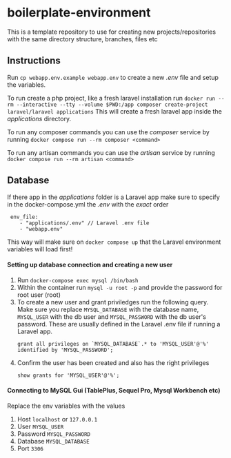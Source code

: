 # boilerplate-environment
This is a template repository to use for creating new projects/repositories with the same directory structure, branches, files etc


## Instructions

Run `cp webapp.env.example webapp.env` to create a new _.env_ file and setup the variables.

To run create a php project, like a fresh laravel installation run `docker run --rm --interactive --tty --volume $PWD:/app composer create-project laravel/laravel applications`
This will create a fresh laravel app inside the _applications_ directory.

To run any composer commands you can use the _composer_ service by running `docker compose run --rm composer <command>`

To run any artisan commands you can use the _artisan_ service by running `docker compose run --rm artisan <command>`

## Database

If there app in the _applications_ folder is a Laravel app make sure to specify in the docker-compose.yml the _.env_ with the *exact* order
```
 env_file:
    - "applications/.env" // Laravel .env file
    - "webapp.env"
```
This way will make sure on `docker compose up` that the Laravel environment variables will load first!

#### Setting up database connection and creating a new user
1. Run `docker-compose exec mysql /bin/bash`
2. Within the container run `mysql -u root -p` and provide the password for root user (root)
3. To create a new user and grant priviledges run the following query. 
    Make sure you replace `MYSQL_DATABASE` with the database name, `MYSQL_USER` with the db user and `MYSQL_PASSWORD` with the db user's password.
    These are usually defined in the Laravel .env file if running a Laravel app.
    ```
    grant all privileges on `MYSQL_DATABASE`.* to 'MYSQL_USER'@'%' identified by 'MYSQL_PASSWORD';
    ```
4. Confirm the user has been created and also has the right privileges
    ```
    show grants for 'MYSQL_USER'@'%';
    ```

#### Connecting to MySQL Gui (TablePlus, Sequel Pro, Mysql Workbench etc)
Replace the env variables with the values
1. Host `localhost` or `127.0.0.1`
2. User `MYSQL_USER`
3. Password `MYSQL_PASSWORD`
4. Database `MYSQL_DATABASE`
5. Port `3306`